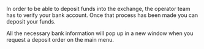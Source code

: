 In order to be able to deposit funds into the exchange, the operator team has to verify your bank account. Once that process has been made you can deposit your funds.

All the necessary bank information will pop up in a new window when you request a deposit order on the main menu.
